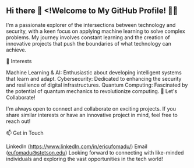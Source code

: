 ## Hi there 👋 <!Welcome to My GitHub Profile! 👨‍💻

I'm a passionate explorer of the intersections between technology and security, with a keen focus on applying machine learning to solve complex problems. My journey involves constant learning and the creation of innovative projects that push the boundaries of what technology can achieve.

🌟 Interests

Machine Learning & AI: Enthusiastic about developing intelligent systems that learn and adapt.
Cybersecurity: Dedicated to enhancing the security and resilience of digital infrastructures.
Quantum Computing: Fascinated by the potential of quantum mechanics to revolutionize computing.
🚀 Let's Collaborate!

I'm always open to connect and collaborate on exciting projects. If you share similar interests or have an innovative project in mind, feel free to reach out!

📫 Get in Touch

LinkedIn (https://www.linkedIn.com/in/ericufomadu/)
Email (eufomadu@stetson.edu)
Looking forward to connecting with like-minded individuals and exploring the vast opportunities in the tech world!



